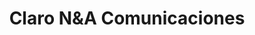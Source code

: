 ---
title: "Claro N&A Comunicaciones"
url: /san-cristobal/claro-nunda-comunicaciones/
shop: teléfono móvil
---